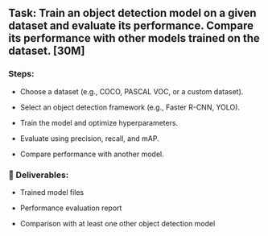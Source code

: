 ## Task: Train an object detection model on a given dataset and evaluate its performance. Compare its performance with other models trained on the dataset. [30M]
### Steps:

* Choose a dataset (e.g., COCO, PASCAL VOC, or a custom dataset).
  
* Select an object detection framework (e.g., Faster R-CNN, YOLO).
  
* Train the model and optimize hyperparameters.
  
* Evaluate using precision, recall, and mAP.
  
* Compare performance with another model.

### 📌 Deliverables:

* Trained model files
  
* Performance evaluation report
  
* Comparison with at least one other object detection model
